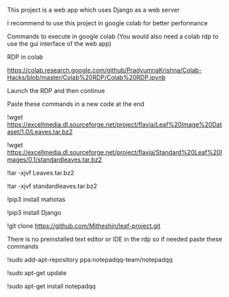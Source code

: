 This project is a web app which uses Django as a web server

I recommend to use this project in google colab for better performance

Commands to execute in google colab
(You would also need a colab rdp to use the gui interface of the web app)

RDP in colab

https://colab.research.google.com/github/PradyumnaKrishna/Colab-Hacks/blob/master/Colab%20RDP/Colab%20RDP.ipynb

Launch the RDP and then continue

Paste these commands in a new code at the end

!wget https://excellmedia.dl.sourceforge.net/project/flavia/Leaf%20Image%20Dataset/1.0/Leaves.tar.bz2

!wget https://excellmedia.dl.sourceforge.net/project/flavia/Standard%20Leaf%20Images/0.1/standardleaves.tar.bz2

!tar -xjvf Leaves.tar.bz2

!tar -xjvf standardleaves.tar.bz2

!pip3 install mahotas

!pip3 install Django

!git clone https://github.com/Mitheshjn/leaf-project.git

There is no preinstalled text editor or IDE in the rdp so if needed paste these commands

!sudo add-apt-repository ppa:notepadqq-team/notepadqq

!sudo apt-get update

!sudo apt-get install notepadqq
